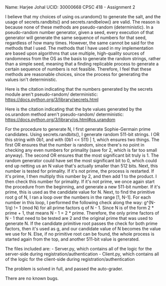 Name: Harjee Johal
UCID: 30000668
CPSC 418 - Assignment 2

I believe that my choices of using os.urandom() to generate the salt, and the usage of secrets.randbits() and
secrets.randbelow() are valid. The reason is because none of these methods are pseudo-random (deterministic). In a pseudo-random
number generator, given a seed, every execution of that generator will generate the same sequence of numbers for that
seed, regardless of how many times. However, the same cannot be said for the methods that I used. The methods that I
have used in my implementation are based upon algorithms that use multiple, high-quality sources of randomness from the OS as the basis
to generate the random strings, rather than a simple seed, meaning that a finding replicable process to generate a certain
sequence of numbers is not feasible. Therefore, I feel that these methods are reasonable choices, since the process
for generating the values isn't deterministic.

Here is the citation indicating that the numbers generated by the secrets module aren't pseudo-random/ deterministic:
https://docs.python.org/3/library/secrets.html

Here is the citation indicating that the byte values generated by the os.urandom method aren't pseudo-random/ deterministic:
https://docs.python.org/3/library/os.html#os.urandom


For the procedure to generate N, I first generate Sophie-Germain prime candidates. Using secrets.randbits(), I generate
random 511-bit strings. I OR this string with 0b1, and with (0b1 << 511) | 1, which ensures two things. The first OR
ensures that the number is random, since there's no point in checking any even numbers for primality (save for 2, which
is far too small anyway). The second OR ensures that the most significant bit truly is 1. The random generator could
have set the most significant bit to 0, which could end up netting us an N value that's actually smaller than 512 bits.
Next, this number is tested for primality. If it's not prime, the process is restarted. If it's prime, I then multiply this
number by 2, and then add 1 to the product. I then check this number for primality. If it's not prime, we once again start 
the procedure from the beginning, and generate a new 511-bit number. If it's prime, this is used as the candidate
value for N. Next, to find the primitive root g of N, I ran a loop over the numbers in the range [1, N-1]. For each
number in this loop, I performed the following check along the way: g^(N-1/q) != 1 (mod N) for all prime factors q of
N - 1. Since N is of the form 2 * prime + 1, that means N - 1 = 2 * prime. Therefore, the only prime factors of N - 1
that need to be tested are 2 and the original prime that was used to generate N. If the candidate primitive root passes
the check for both prime factors, then it's used as g, and our candidate value of N becomes the value we use for N. 
Else, if no primitive root can be found, the whole process is started again from the top, and another 511-bit value is generated.


The files included are: 
	- Server.py, which contains all of the logic for the server-side during registration/authentication
	- Client.py, which contains all of the logic for the client-side during registration/authentication


The problem is solved in full, and passed the auto-grader.


There are no known bugs.
